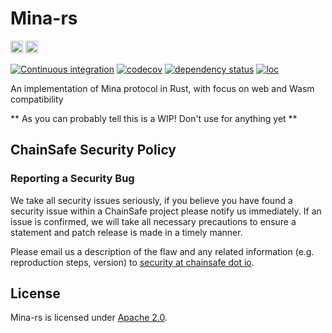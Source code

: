 # Mina-rs

[<img alt="Apache License" src="https://img.shields.io/badge/License-Apache%202.0-blue.svg?style=for-the-badge" height="20">](https://opensource.org/licenses/Apache-2.0)
[<img alt="Discord" src="https://img.shields.io/discord/593655374469660673.svg?style=for-the-badge&label=Discord&logo=discord" height="20">](https://discord.gg/Vx4uHpNM)

[![Continuous integration](https://github.com/ChainSafe/mina-rs/actions/workflows/build-and-test.yml/badge.svg?branch=main)](https://github.com/ChainSafe/mina-rs/actions/workflows/build-and-test.yml)
[![codecov](https://codecov.io/gh/ChainSafe/mina-rs/branch/main/graph/badge.svg?token=7YXISNRW48)](https://codecov.io/gh/ChainSafe/mina-rs)
[![dependency status](https://deps.rs/repo/github/ChainSafe/mina-rs/status.svg?style=flat-square)](https://deps.rs/repo/github/ChainSafe/mina-rs)
[![loc](https://tokei.rs/b1/github/ChainSafe/mina-rs?category=code)](https://github.com/ChainSafe/mina-rs)

An implementation of Mina protocol in Rust, with focus on web and Wasm compatibility

** As you can probably tell this is a WIP! Don't use for anything yet **

## ChainSafe Security Policy

### Reporting a Security Bug

We take all security issues seriously, if you believe you have found a security issue within a ChainSafe
project please notify us immediately. If an issue is confirmed, we will take all necessary precautions 
to ensure a statement and patch release is made in a timely manner.

Please email us a description of the flaw and any related information (e.g. reproduction steps, version) to
[security at chainsafe dot io](mailto:security@chainsafe.io).

## License 
Mina-rs is licensed under [Apache 2.0](https://github.com/ChainSafe/mina-rs/blob/main/LICENSE).
